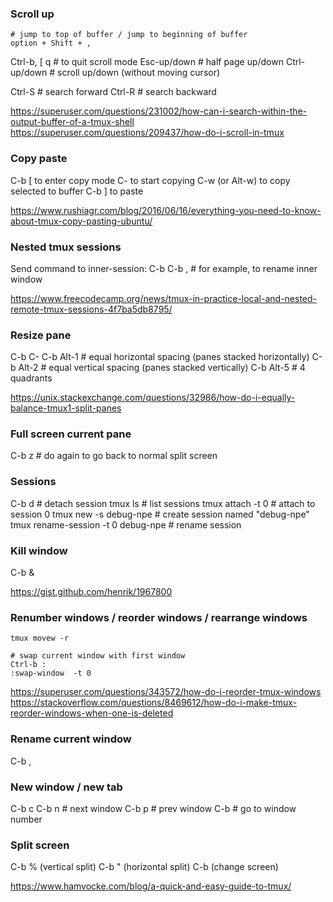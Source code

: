 ### Scroll up

```
# jump to top of buffer / jump to beginning of buffer
option + Shift + ,
```

Ctrl-b, [
q  # to quit scroll mode
Esc-up/down  # half page up/down
Ctrl-up/down  # scroll up/down (without moving cursor)

Ctrl-S # search forward
Ctrl-R # search backward

https://superuser.com/questions/231002/how-can-i-search-within-the-output-buffer-of-a-tmux-shell
https://superuser.com/questions/209437/how-do-i-scroll-in-tmux


### Copy paste

C-b [ to enter copy mode
C-<space> to start copying
C-w (or Alt-w) to copy selected to buffer
C-b ] to paste

https://www.rushiagr.com/blog/2016/06/16/everything-you-need-to-know-about-tmux-copy-pasting-ubuntu/


### Nested tmux sessions

Send command to inner-session:
C-b C-b ,  # for example, to rename inner window

https://www.freecodecamp.org/news/tmux-in-practice-local-and-nested-remote-tmux-sessions-4f7ba5db8795/


### Resize pane

C-b C-<arrow>
C-b Alt-1  # equal horizontal spacing (panes stacked horizontally)
C-b Alt-2  # equal vertical spacing (panes stacked vertically)
C-b Alt-5  # 4 quadrants

https://unix.stackexchange.com/questions/32986/how-do-i-equally-balance-tmux1-split-panes


### Full screen current pane

C-b z  # do again to go back to normal split screen


### Sessions

C-b d  # detach session
tmux ls  # list sessions
tmux attach -t 0  # attach to session 0
tmux new -s debug-npe  # create session named "debug-npe"
tmux rename-session -t 0 debug-npe  # rename session


### Kill window

C-b &

https://gist.github.com/henrik/1967800


### Renumber windows / reorder windows / rearrange windows

```
tmux movew -r

# swap current window with first window
Ctrl-b :
:swap-window  -t 0
```

https://superuser.com/questions/343572/how-do-i-reorder-tmux-windows
https://stackoverflow.com/questions/8469612/how-do-i-make-tmux-reorder-windows-when-one-is-deleted


### Rename current window

C-b ,


### New window / new tab

C-b c
C-b n  # next window
C-b p  # prev window
C-b <number>  # go to window number


### Split screen

C-b % (vertical split)
C-b " (horizontal split)
C-b <arrow>  (change screen)

https://www.hamvocke.com/blog/a-quick-and-easy-guide-to-tmux/
